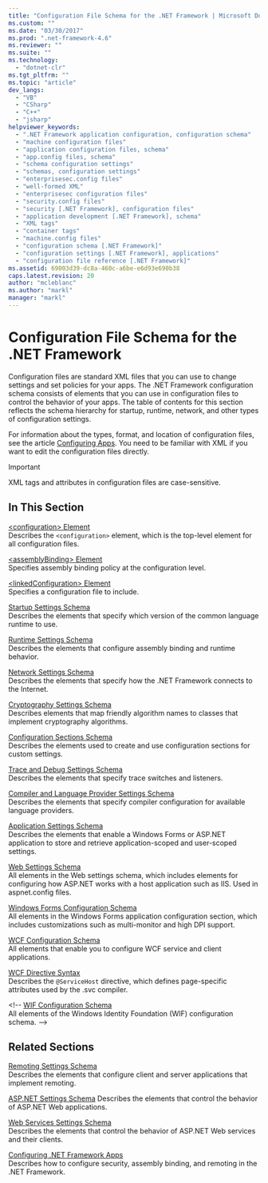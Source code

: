 ```yaml
---
title: "Configuration File Schema for the .NET Framework | Microsoft Docs"
ms.custom: ""
ms.date: "03/30/2017"
ms.prod: ".net-framework-4.6"
ms.reviewer: ""
ms.suite: ""
ms.technology: 
  - "dotnet-clr"
ms.tgt_pltfrm: ""
ms.topic: "article"
dev_langs: 
  - "VB"
  - "CSharp"
  - "C++"
  - "jsharp"
helpviewer_keywords: 
  - ".NET Framework application configuration, configuration schema"
  - "machine configuration files"
  - "application configuration files, schema"
  - "app.config files, schema"
  - "schema configuration settings"
  - "schemas, configuration settings"
  - "enterprisesec.config files"
  - "well-formed XML"
  - "enterprisesec configuration files"
  - "security.config files"
  - "security [.NET Framework], configuration files"
  - "application development [.NET Framework], schema"
  - "XML tags"
  - "container tags"
  - "machine.config files"
  - "configuration schema [.NET Framework]"
  - "configuration settings [.NET Framework], applications"
  - "configuration file reference [.NET Framework]"
ms.assetid: 69003d39-dc8a-460c-a6be-e6d93e690b38
caps.latest.revision: 20
author: "mcleblanc"
ms.author: "markl"
manager: "markl"
---
```

# Configuration File Schema for the .NET Framework
Configuration files are standard XML files that you can use to change settings and set policies for your apps. The .NET Framework configuration schema consists of elements that you can use in configuration files to control the behavior of your apps. The table of contents for this section reflects the schema hierarchy for startup, runtime, network, and other types of configuration settings.  
  
 For information about the types, format, and location of configuration files, see the article [Configuring Apps](../../../../docs/framework/configuring-apps/configuring-apps-by-using-configuration-files.md). You need to be familiar with XML if you want to edit the configuration files directly.  
  
> [!IMPORTANT]
>  XML tags and attributes in configuration files are case-sensitive.  
  
## In This Section
  
 [\<configuration> Element](../../../../docs/framework/configuring-apps/file-schema/configuration-element.md)  
 Describes the `<configuration>` element, which is the top-level element for all configuration files.  
  
 [\<assemblyBinding> Element](../../../../docs/framework/configuring-apps/file-schema/assemblybinding-element-for-configuration.md)  
 Specifies assembly binding policy at the configuration level.  
  
 [\<linkedConfiguration> Element](../../../../docs/framework/configuring-apps/file-schema/linkedconfiguration-element.md)  
 Specifies a configuration file to include.  
  
 [Startup Settings Schema](../../../../docs/framework/configuring-apps/file-schema/startup/startup-settings-schema.md)  
 Describes the elements that specify which version of the common language runtime to use.  
  
 [Runtime Settings Schema](../../../../docs/framework/configuring-apps/file-schema/runtime/runtime-settings-schema.md)  
 Describes the elements that configure assembly binding and runtime behavior.  
  
 [Network Settings Schema](../../../../docs/framework/configuring-apps/file-schema/network/network-settings-schema.md)  
 Describes the elements that specify how the .NET Framework connects to the Internet.  
  
 [Cryptography Settings Schema](../../../../docs/framework/configuring-apps/file-schema/cryptography/cryptography-settings-schema.md)  
 Describes elements that map friendly algorithm names to classes that implement cryptography algorithms.  
  
 [Configuration Sections Schema](../../../../docs/framework/configuring-apps/file-schema/configuration-sections-schema.md)  
 Describes the elements used to create and use configuration sections for custom settings.  
  
 [Trace and Debug Settings Schema](../../../../docs/framework/configuring-apps/file-schema/trace-debug/trace-and-debug-settings-schema.md)  
 Describes the elements that specify trace switches and listeners.  
  
 [Compiler and Language Provider Settings Schema](../../../../docs/framework/configuring-apps/file-schema/compiler/compiler-and-language-provider-settings-schema.md)  
 Describes the elements that specify compiler configuration for available language providers.  
  
 [Application Settings Schema](../../../../docs/framework/configuring-apps/file-schema/application-settings-schema.md)  
 Describes the elements that enable a Windows Forms or ASP.NET application to store and retrieve application-scoped and user-scoped settings.  
  
 [Web Settings Schema](../../../../docs/framework/configuring-apps/file-schema/web/web-settings-schema.md)  
 All elements in the Web settings schema, which includes elements for configuring how ASP.NET works with a host application such as IIS. Used in aspnet.config files.  
  
[Windows Forms Configuration Schema](../Topic/Windows%20Forms%20Configuration%20Schema.md)   
All elements in the Windows Forms application configuration section, which includes customizations such as multi-monitor and high DPI support.
 
[WCF Configuration Schema](../../../../docs/framework/configuring-apps/file-schema/wcf/wcf-configuration-schema.md)   
All elements that enable you to configure WCF service and client applications.

[WCF Directive Syntax](../../../../docs/framework/configuring-apps/file-schema/wcf-directive/wcf-directive-syntax.md)   
Describes the `@ServiceHost` directive, which defines page-specific attributes used by the .svc compiler. 

\<!-- [WIF Configuration Schema](../Topic/WIF%20Configuration%20Schema.md)   
All elements of the Windows Identity Foundation (WIF) configuration schema. -->

## Related Sections  
 [Remoting Settings Schema](http://msdn.microsoft.com/en-us/dc2d1e62-9af7-4ca1-99fd-98b93bb4db9e)  
 Describes the elements that configure client and server applications that implement remoting.  
  
 [ASP.NET Settings Schema](http://msdn.microsoft.com/library/b5ysx397\(v=vs.100\).aspx)  
 Describes the elements that control the behavior of ASP.NET Web applications.  
  
 [Web Services Settings Schema](http://msdn.microsoft.com/en-us/f84d6d55-1add-4eb7-ae46-33df5833ea2e)  
 Describes the elements that control the behavior of ASP.NET Web services and their clients.  
  
 [Configuring .NET Framework Apps](http://msdn.microsoft.com/en-us/d789b592-fcb5-4e3d-8ac9-e0299adaaa42)  
 Describes how to configure security, assembly binding, and remoting in the .NET Framework.
 